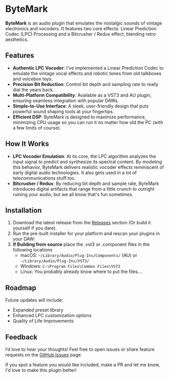 # ByteMark
**ByteMark** is an audio plugin that emulates the nostalgic sounds of vintage electronics and vocoders.
It features two core effects: Linear Prediction Codec (LPC) Processing and a Bitcrusher / Redux effect, blending retro aesthetics.

## Features

- **Authentic LPC Vocoder**: I've implemented a Linear Prediction Codec to emulate the vintage vocal effects and robotic tones from old talkboxes and voicebox toys.
- **Precision Bit Reduction**: Control bit depth and sampling rate to really dial the years back.
- **Multi-Platform Compatibility**: Available as a VST3 and AU plugin, ensuring seamless integration with popular DAWs.
- **Simple-to-Use Interface**: A sleek, user-friendly design that puts powerful sound shaping tools at your fingertips.
- **Efficient DSP**: ByteMark is designed to maximize performance, minimizing CPU usage so you can run it no matter how old the PC (with a few limits of course).

## How It Works

- **LPC Vocoder Emulation**: At its core, the LPC algorithm analyzes the input signal to predict and synthesize its spectral content. By modeling this behavior, ByteMark delivers realistic vocoder effects reminiscent of early digital audio technologies. It also gets used in a lot of telecommunications stuff too.
- **Bitcrusher / Redux**: By reducing bit depth and sample rate, ByteMark introduces digital artifacts that range from a little crunch to outright ruining your audio, but we all know that's fun sometimes.

## Installation

1. Download the latest release from the [Releases](#) section (Or build it yourself if you dare).
2. Run the pre-built installer for your platform and rescan your plugins in your DAW:
3. **If Building from source** place the .vst3 or .component files in the following locations
   - macOS: `~/Library/Audio/Plug-Ins/Components/` (AU) or `~/Library/Audio/Plug-Ins/VST3/`
   - Windows: `C:\Program Files\Common Files\VST3`
   - Linux: You probably already know where to put the files....

## Roadmap

Future updates will include:

- Expanded preset library
- Enhanced LPC customization options
- Quality of Life Improvements

## Feedback

I’d love to hear your thoughts! Feel free to open issues or share feature requests on the [GitHub Issues](#) page.

If you spot a feature you would like included, make a PR and let me know, I'd love to make this plugin better!
